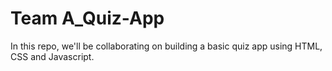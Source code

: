 # Team A_Quiz-App
In this repo, we'll be collaborating on building a basic quiz app using HTML, CSS and Javascript.
